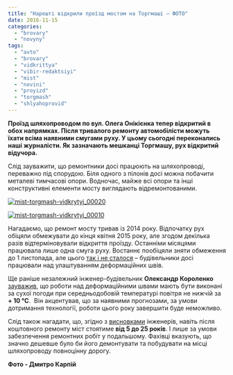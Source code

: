 ```yaml
---
title: "Нарешті відкрили проїзд мостом на Торгмаші – ФОТО"
date: 2016-11-15
categories: 
  - "brovary"
  - "novyny"
tags: 
  - "avto"
  - "brovary"
  - "vidkrittya"
  - "vibir-redaktsiyi"
  - "mist"
  - "novini"
  - "proyizd"
  - "torgmash"
  - "shlyahoprovid"
---
```


**Проїзд шляхопроводом по вул. Олега Онікієнка тепер відкритий в обох напрямках. Після тривалого ремонту автомобілісти можуть їхати всіма наявними смугами руху. У цьому сьогодні переконались наші журналісти. Як зазначають мешканці Торгмашу, рух відкритий відучора.**

Слід зауважити, що ремонтники досі працюють на шляхопроводі, переважно під спорудою. Біля одного з пілонів досі можна побачити металеві тимчасові опори. Водночас, майже всі опори та інші конструктивні елементи мосту виглядають відремонтованими.

[![mist-torgmash-vidkrytyj_00020](https://mpz.brovary.org/wp-content/uploads/2016/11/Mist-Torgmash-vidkrytyj_00020.jpg)](https://mpz.brovary.org/wp-content/uploads/2016/11/Mist-Torgmash-vidkrytyj_00020.jpg)

[![mist-torgmash-vidkrytyj_00010](https://mpz.brovary.org/wp-content/uploads/2016/11/Mist-Torgmash-vidkrytyj_00010.jpg)](https://mpz.brovary.org/wp-content/uploads/2016/11/Mist-Torgmash-vidkrytyj_00010.jpg)

Нагадаємо, що ремонт мосту тривав із 2014 року. Відпочатку рух обіцяли обмежувати до кінця квітня 2015 року, але згодом декілька разів відтерміновували відкриття проїзду. Останніми місяцями працювала лише одна смуга руху. Востаннє пообіцяли зняти обмеження до 1 листопада, але цього [так і не сталося](https://mpz.brovary.org/mist-na-torgmash-tak-ne-vidkryly-chergovoyi-obitsyanoyi-daty-foto/) – будівельники досі працювали над улаштуванням деформаційних швів.

Ще раніше незалежний інженер-будівельник **Олександр Короленко** [зауважив](https://mpz.brovary.org/chy-zakinchat-roboty-na-shlyahoprovodi-v-tsomu-rotsi/), що роботи над деформаційними швами мають бути виконані за сухої погоди при середньодобовій температурі повітря не нижчій за **\+ 10 °С**.  Він акцентував, що за наявними прогнозами, за умови дотримання технології, роботи цього року завершити буде неможливо.

Слід також нагадати, що, згідно з [висновками](https://mpz.brovary.org/navit-pislya-koshtovnogo-remontu-mist-na-torgmashi-prozhyve-vid-5-do-25-rokiv-ekspert/) інженерів, навіть після коштовного ремонту міст стоятиме **від 5 до 25 років**. І лише за умови забезпечення ремонтних робіт у подальшому. Фахівці вказують, що значно дешевше було би його демонтувати та побудувати на місці шляхопроводу повноцінну дорогу.

**Фото - Дмитро Карпій**
